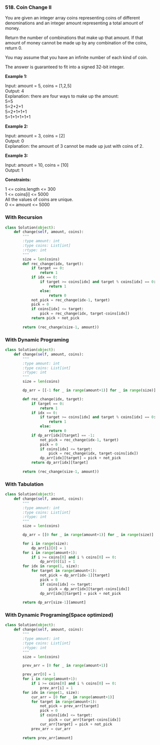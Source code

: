 ### 518. Coin Change II

You are given an integer array coins representing coins of different denominations and an integer amount representing a total amount of money.  

Return the number of combinations that make up that amount. If that amount of money cannot be made up by any combination of the coins, return 0.  

You may assume that you have an infinite number of each kind of coin.  

The answer is guaranteed to fit into a signed 32-bit integer.

**Example 1:**

Input: amount = 5, coins = [1,2,5]  
Output: 4  
Explanation: there are four ways to make up the amount:  
5=5  
5=2+2+1  
5=2+1+1+1  
5=1+1+1+1+1  

**Example 2:**

Input: amount = 3, coins = [2]  
Output: 0  
Explanation: the amount of 3 cannot be made up just with coins of 2.

**Example 3:**

Input: amount = 10, coins = [10]  
Output: 1

**Constraints:**

1 <= coins.length <= 300  
1 <= coins[i] <= 5000  
All the values of coins are unique.  
0 <= amount <= 5000

### With Recursion

```python
class Solution(object):
    def change(self, amount, coins):
        """
        :type amount: int
        :type coins: List[int]
        :rtype: int
        """
        size = len(coins)
        def rec_change(idx, target):
            if target == 0:
                return 1
            if idx == 0:
                if target >= coins[idx] and target % coins[idx] == 0:
                    return 1
                else:
                    return 0
            not_pick = rec_change(idx-1, target)
            pick = 0
            if coins[idx] <= target:
                pick = rec_change(idx, target-coins[idx])
            return pick + not_pick
        
        return (rec_change(size-1, amount))
```

### With Dynamic Programing

```python
class Solution(object):
    def change(self, amount, coins):
        """
        :type amount: int
        :type coins: List[int]
        :rtype: int
        """
        size = len(coins)

        dp_arr = [[-1 for _ in range(amount+1)] for _ in range(size)]

        def rec_change(idx, target):
            if target == 0:
                return 1
            if idx == 0:
                if target >= coins[idx] and target % coins[idx] == 0:
                    return 1
                else:
                    return 0
            if dp_arr[idx][target] == -1:
                not_pick = rec_change(idx-1, target)
                pick = 0
                if coins[idx] <= target:
                    pick = rec_change(idx, target-coins[idx])
                dp_arr[idx][target] = pick + not_pick
            return dp_arr[idx][target]
        
        return (rec_change(size-1, amount))        
```

### With Tabulation

```python
class Solution(object):
    def change(self, amount, coins):
        """
        :type amount: int
        :type coins: List[int]
        :rtype: int
        """
        size = len(coins)

        dp_arr = [[0 for _ in range(amount+1)] for _ in range(size)] 

        for i in range(size):
            dp_arr[i][0] = 1
        for i in range(amount+1):
            if i >= coins[0] and i % coins[0] == 0:
                dp_arr[0][i] = 1
        for idx in range(1, size):
            for target in range(amount+1):
                not_pick = dp_arr[idx-1][target]
                pick = 0
                if coins[idx] <= target:
                    pick = dp_arr[idx][target-coins[idx]]
                dp_arr[idx][target] = pick + not_pick
        
        return dp_arr[size-1][amount]
```

### With Dynamic Programing(Space optimized)

```python
class Solution(object):
    def change(self, amount, coins):
        """
        :type amount: int
        :type coins: List[int]
        :rtype: int
        """
        size = len(coins)

        prev_arr = [0 for _ in range(amount+1)] 

        prev_arr[0] = 1
        for i in range(amount+1):
            if i >= coins[0] and i % coins[0] == 0:
                prev_arr[i] = 1
        for idx in range(1, size):
            cur_arr = [0 for _ in range(amount+1)]
            for target in range(amount+1):
                not_pick = prev_arr[target]
                pick = 0
                if coins[idx] <= target:
                    pick = cur_arr[target-coins[idx]]
                cur_arr[target] = pick + not_pick
            prev_arr = cur_arr
        
        return prev_arr[amount]
```
